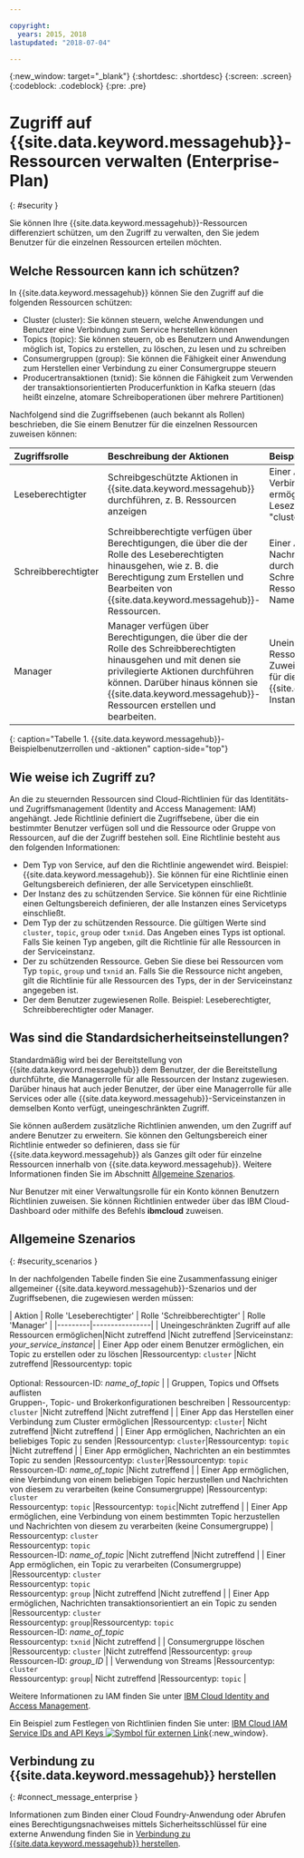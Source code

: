 ```yaml
---

copyright:
  years: 2015, 2018
lastupdated: "2018-07-04"

---
```


{:new_window: target="_blank"}
{:shortdesc: .shortdesc}
{:screen: .screen}
{:codeblock: .codeblock}
{:pre: .pre}

# Zugriff auf {{site.data.keyword.messagehub}}-Ressourcen verwalten (Enterprise-Plan)
{: #security }

Sie können Ihre {{site.data.keyword.messagehub}}-Ressourcen differenziert schützen, um den Zugriff zu verwalten, den Sie jedem Benutzer für die einzelnen Ressourcen erteilen möchten.

## Welche Ressourcen kann ich schützen?

In {{site.data.keyword.messagehub}} können Sie den Zugriff auf die folgenden Ressourcen schützen:
* Cluster (cluster): Sie können steuern, welche Anwendungen und Benutzer eine Verbindung zum Service herstellen können
* Topics (topic): Sie können steuern, ob es Benutzern und Anwendungen möglich ist, Topics zu erstellen, zu löschen, zu lesen und zu schreiben 
* Consumergruppen (group): Sie können die Fähigkeit einer Anwendung zum Herstellen einer Verbindung zu einer Consumergruppe steuern 
* Producertransaktionen (txnid): Sie können die Fähigkeit zum Verwenden der transaktionsorientierten Producerfunktion in Kafka steuern (das heißt einzelne, atomare Schreiboperationen über mehrere Partitionen)

Nachfolgend sind die Zugriffsebenen (auch bekannt als Rollen) beschrieben, die Sie einem Benutzer für die einzelnen Ressourcen zuweisen können:

| Zugriffsrolle | Beschreibung der Aktionen | Beispielaktionen |
|:-----------------|:-----------------|:-----------------|
|  Leseberechtigter | Schreibgeschützte Aktionen in {{site.data.keyword.messagehub}} durchführen, z. B. Ressourcen anzeigen | Einer App das Herstellen einer Verbindung zu einem Cluster ermöglichen durch Zuweisen von Lesezugriff zum Ressourcentyp "cluster" |
| Schreibberechtigter | Schreibberechtigte verfügen über Berechtigungen, die über die der Rolle des Leseberechtigten hinausgehen, wie z. B. die Berechtigung zum Erstellen und Bearbeiten von {{site.data.keyword.messagehub}}-Ressourcen. | Einer App das Senden von Nachrichten an Topics ermöglichen durch das Zuweisen von Schreibzugriff auf Topic-Ressourcentypen und Topic-Namenstypen|
| Manager | Manager verfügen über Berechtigungen, die über die der Rolle des Schreibberechtigten hinausgehen und mit denen sie privilegierte Aktionen durchführen können. Darüber hinaus können sie {{site.data.keyword.messagehub}}-Ressourcen erstellen und bearbeiten. | Uneingeschränkten Zugriff auf alle Ressourcen ermöglichen durch Zuweisen von Verwaltungszugriff für die {{site.data.keyword.messagehub}}-Instanz|
{: caption="Tabelle 1. {{site.data.keyword.messagehub}}-Beispielbenutzerrollen und -aktionen" caption-side="top"}

<!-- comment from Charlie and my reply 
CM: need to confirm if hierarchical e.g. write includes read - and doc. 
KR: I think they do inherit the lower level access https://console.bluemix.net/docs/iam/users_roles.html#iamusermanrol 
-->


## Wie weise ich Zugriff zu?

An die zu steuernden Ressourcen sind Cloud-Richtlinien für das Identitäts- und Zugriffsmanagement (Identity and Access Management: IAM) angehängt. Jede Richtlinie definiert die Zugriffsebene, über die ein bestimmter Benutzer verfügen soll und die Ressource oder Gruppe von Ressourcen, auf die der Zugriff bestehen soll. Eine Richtlinie besteht aus den folgenden Informationen: 
* Dem Typ von Service, auf den die Richtlinie angewendet wird. Beispiel: {{site.data.keyword.messagehub}}. Sie können für eine Richtlinie einen Geltungsbereich definieren, der alle Servicetypen einschließt. 
* Der Instanz des zu schützenden Service. Sie können für eine Richtlinie einen Geltungsbereich definieren, der alle Instanzen eines Servicetyps einschließt. 
* Dem Typ der zu schützenden Ressource. Die gültigen Werte sind <code>cluster</code>, <code>topic</code>, <code>group</code> oder <code>txnid</code>. Das Angeben eines Typs ist optional. Falls Sie keinen Typ angeben, gilt die Richtlinie für alle Ressourcen in der Serviceinstanz. 
* Der zu schützenden Ressource. Geben Sie diese bei Ressourcen vom Typ <code>topic</code>, <code>group</code> und <code>txnid</code> an. Falls Sie die Ressource nicht angeben, gilt die Richtlinie für alle Ressourcen des Typs, der in der Serviceinstanz angegeben ist. 
* Der dem Benutzer zugewiesenen Rolle. Beispiel: Leseberechtigter, Schreibberechtigter oder Manager. 

## Was sind die Standardsicherheitseinstellungen?

Standardmäßig wird bei der Bereitstellung von {{site.data.keyword.messagehub}} dem Benutzer, der die Bereitstellung durchführte, die Managerrolle für alle Ressourcen der Instanz zugewiesen. Darüber hinaus hat auch jeder Benutzer, der über eine Managerrolle für alle Services oder alle {{site.data.keyword.messagehub}}-Serviceinstanzen in demselben Konto verfügt, uneingeschränkten Zugriff. 

Sie können außerdem zusätzliche Richtlinien anwenden, um den Zugriff auf andere Benutzer zu erweitern. Sie können den Geltungsbereich einer Richtlinie entweder so definieren, dass sie für {{site.data.keyword.messagehub}} als Ganzes gilt oder für einzelne Ressourcen innerhalb von {{site.data.keyword.messagehub}}. Weitere Informationen finden Sie im Abschnitt [Allgemeine Szenarios](#security_scenarios).

Nur Benutzer mit einer Verwaltungsrolle für ein Konto können Benutzern Richtlinien zuweisen. Sie können Richtlinien entweder über das IBM Cloud-Dashboard oder mithilfe des Befehls **ibmcloud** zuweisen. 
<!--
For example steps for {{site.data.keyword.messagehub}}, see [Examples](#security_examples).
-->


## Allgemeine Szenarios
{: #security_scenarios }

In der nachfolgenden Tabelle finden Sie eine Zusammenfassung einiger allgemeiner {{site.data.keyword.messagehub}}-Szenarios und der Zugriffsebenen, die zugewiesen werden müssen:

| Aktion | Rolle 'Leseberechtigter' | Rolle 'Schreibberechtigter' | Rolle 'Manager' |
|---------|----------------|
| Uneingeschränkten Zugriff auf alle Ressourcen ermöglichen|Nicht zutreffend   |Nicht zutreffend  |Serviceinstanz: <var class="keyword varname">your_service_instance</var>|
| Einer App oder einem Benutzer ermöglichen, ein Topic zu erstellen oder zu löschen |Ressourcentyp: <code>cluster</code>   |Nicht zutreffend  |Ressourcentyp: topic <br/><br/>Optional: Ressourcen-ID: <var class="keyword varname">name_of_topic</var> |
| Gruppen, Topics und Offsets auflisten <br/> Gruppen-, Topic- und Brokerkonfigurationen beschreiben | Ressourcentyp: <code>cluster</code>      |Nicht zutreffend  |Nicht zutreffend      |
| Einer App das Herstellen einer Verbindung zum Cluster ermöglichen  |Ressourcentyp: <code>cluster</code>| Nicht zutreffend     |Nicht zutreffend      |
| Einer App ermöglichen, Nachrichten an ein beliebiges Topic zu senden  |Ressourcentyp: <code>cluster</code>|Ressourcentyp: <code>topic</code> |Nicht zutreffend     |
| Einer App ermöglichen, Nachrichten an ein bestimmtes Topic zu senden  |Ressourcentyp: <code>cluster</code>|Ressourcentyp: <code>topic</code><br/>Ressourcen-ID: <var class="keyword varname">name_of_topic</var>      |Nicht zutreffend     |
| Einer App ermöglichen, eine Verbindung von einem beliebigen Topic herzustellen und Nachrichten von diesem zu verarbeiten (keine Consumergruppe)  |Ressourcentyp: <code>cluster</code> <br/>Ressourcentyp: <code>topic</code> |Ressourcentyp: <code>topic</code>|Nicht zutreffend     |
| Einer App ermöglichen, eine Verbindung von einem bestimmten Topic herzustellen und Nachrichten von diesem zu verarbeiten (keine Consumergruppe)  | Ressourcentyp: <code>cluster</code> <br/>Ressourcentyp: <code>topic</code><br/>Ressourcen-ID: <var class="keyword varname">name_of_topic</var> |Nicht zutreffend     |Nicht zutreffend     |
| Einer App ermöglichen, ein Topic zu verarbeiten (Consumergruppe)  |Ressourcentyp: <code>cluster</code> <br/>Ressourcentyp: <code>topic</code><br/> Ressourcentyp: <code>group</code> |Nicht zutreffend      |Nicht zutreffend     |
| Einer App ermöglichen, Nachrichten transaktionsorientiert an ein Topic zu senden  |Ressourcentyp: <code>cluster</code> <br/> Ressourcentyp: <code>group</code>|Ressourcentyp: <code>topic</code> <br/>Ressourcen-ID: <var class="keyword varname">name_of_topic</var> <br/>Ressourcentyp: <code>txnid</code> |Nicht zutreffend     |
| Consumergruppe löschen |Ressourcentyp: <code>cluster</code> |Nicht zutreffend  |Ressourcentyp: <code>group</code> <br/>Ressourcen-ID: <var class="keyword varname">group_ID</var>      |
| Verwendung von Streams |Ressourcentyp: <code>cluster</code></br>Ressourcentyp: <code>group</code>| Nicht zutreffend  |Ressourcentyp: <code>topic</code>    |

Weitere Informationen zu IAM finden Sie unter
[IBM Cloud Identity and Access Management](/docs/iam/index.html#iamoverview).

Ein Beispiel zum Festlegen von Richtlinien finden Sie unter:
[IBM Cloud IAM Service IDs and API Keys ![Symbol für externen Link](../../icons/launch-glyph.svg "Symbol für externen Link")](https://www.ibm.com/blogs/bluemix/2017/10/introducing-ibm-cloud-iam-service-ids-api-keys/){:new_window}.


## Verbindung zu {{site.data.keyword.messagehub}} herstellen
{: #connect_message_enterprise }

Informationen zum Binden einer Cloud Foundry-Anwendung oder Abrufen eines Berechtigungsnachweises mittels Sicherheitsschlüssel für eine externe Anwendung finden Sie in
[Verbindung zu {{site.data.keyword.messagehub}} herstellen](/docs/services/EventStreams/eventstreams127.html#connect_messagehub).

<!-- 28/06/18 - Karen: draft info only

## Examples
{: #security_examples }

I want to give a user access to create or delete a topic:

1. From the IBM Cloud dashboard, go to the **Manage** tab &gt; **Security** &gt; **Identity and Access**, and then select **Users**.
2. Click **Invite users**.
3. Specify the email address of the user that you want to invite.
4. In the **Access** section, expand the **Services** option.
5. Choose to assign access to a **Resource**.
6. In the **Services** section, select **{{site.data.keyword.messagehub}}**
7. In the **Region** section, make your selection.
8. In the **Service instance** section, locate your instance and select it.
9. In the **Resource type** section, enter **cluster**.
10. In the **Select roles** section, check the **Reader** box.
11. In the **Resource type** section, enter **topic**.
12. In the **Select roles** section, check the **Manager** box.
13. Click **Invite users**.

-->
















